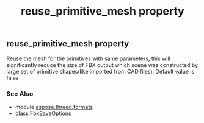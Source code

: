 ﻿---
title: reuse_primitive_mesh property
second_title: Aspose.3D for Python via .NET API References
description: 
type: docs
weight: 130
url: /python-net/aspose.threed.formats/fbxsaveoptions/reuse_primitive_mesh/
is_root: false
---

## reuse_primitive_mesh property


Reuse the mesh for the primitives with same parameters, this will significantly reduce the size of FBX output which scene was constructed by large set of primitive shapes(like imported from CAD files).
Default value is false

### See Also
* module [aspose.threed.formats](../../)
* class [FbxSaveOptions](/3d/python-net/aspose.threed.formats/fbxsaveoptions)
